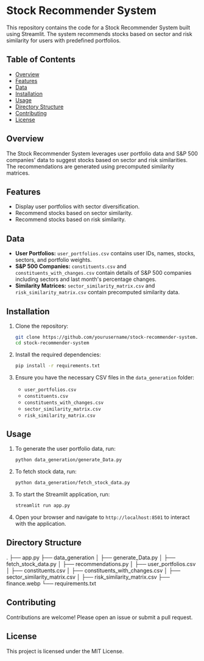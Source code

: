 # Stock Recommender System

This repository contains the code for a Stock Recommender System built using Streamlit. The system recommends stocks based on sector and risk similarity for users with predefined portfolios.

## Table of Contents

- [Overview](#overview)
- [Features](#features)
- [Data](#data)
- [Installation](#installation)
- [Usage](#usage)
- [Directory Structure](#directory-structure)
- [Contributing](#contributing)
- [License](#license)

## Overview

The Stock Recommender System leverages user portfolio data and S&P 500 companies' data to suggest stocks based on sector and risk similarities. The recommendations are generated using precomputed similarity matrices.

## Features

- Display user portfolios with sector diversification.
- Recommend stocks based on sector similarity.
- Recommend stocks based on risk similarity.

## Data

- **User Portfolios:** `user_portfolios.csv` contains user IDs, names, stocks, sectors, and portfolio weights.
- **S&P 500 Companies:** `constituents.csv` and `constituents_with_changes.csv` contain details of S&P 500 companies including sectors and last month's percentage changes.
- **Similarity Matrices:** `sector_similarity_matrix.csv` and `risk_similarity_matrix.csv` contain precomputed similarity data.

## Installation

1. Clone the repository:
    ```bash
    git clone https://github.com/yourusername/stock-recommender-system.git
    cd stock-recommender-system
    ```

2. Install the required dependencies:
    ```bash
    pip install -r requirements.txt
    ```

3. Ensure you have the necessary CSV files in the `data_generation` folder:
    - `user_portfolios.csv`
    - `constituents.csv`
    - `constituents_with_changes.csv`
    - `sector_similarity_matrix.csv`
    - `risk_similarity_matrix.csv`

## Usage

1. To generate the user portfolio data, run:
    ```bash
    python data_generation/generate_Data.py
    ```

2. To fetch stock data, run:
    ```bash
    python data_generation/fetch_stock_data.py
    ```

3. To start the Streamlit application, run:
    ```bash
    streamlit run app.py
    ```

4. Open your browser and navigate to `http://localhost:8501` to interact with the application.

## Directory Structure

.
├── app.py
├── data_generation
│ ├── generate_Data.py
│ ├── fetch_stock_data.py
│ ├── recommendations.py
│ ├── user_portfolios.csv
│ ├── constituents.csv
│ ├── constituents_with_changes.csv
│ ├── sector_similarity_matrix.csv
│ ├── risk_similarity_matrix.csv
├── finance.webp
└── requirements.txt


## Contributing

Contributions are welcome! Please open an issue or submit a pull request.

## License

This project is licensed under the MIT License.
